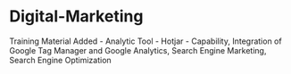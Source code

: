 # Digital-Marketing
Training Material Added -  Analytic Tool - Hotjar - Capability, Integration of Google Tag Manager and Google Analytics, Search Engine Marketing, Search Engine Optimization

